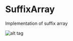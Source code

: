 # SuffixArray
Implementation of suffix array

<!-- <a href="http://ssg.somee.com/sa" target="_blank">[ live demo ]</a> -->

![alt tag](https://github.com/mamin-siberiayk/SuffixArray/blob/master/demo-img-2.png) 
